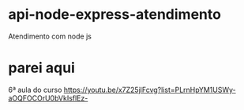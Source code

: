 # api-node-express-atendimento
 Atendimento com node js

# parei aqui 
6ª aula do curso
https://youtu.be/x7Z25jlFcvg?list=PLrnHpYM1USWy-aOQFOCOrU0bVkIsflEz-
